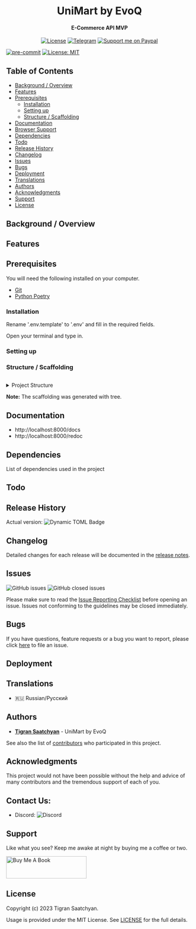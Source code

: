 
<h1 align="center">UniMart by EvoQ</h1>

<h4 align="center">E-Commerce API MVP</h4>

<p align="center">
  <a href="https://github.com/tigran-saatchyan/UniMart_by_EvoQ/blob/master/LICENSE"><img src="https://img.shields.io/github/license/tigran-saatchyan/UniMart_by_EvoQ" alt="License"></a>
  <a href="https://t.me/PythonistiC"><img src="https://img.shields.io/badge/telegram-@PythonistiC-blue.svg?logo=telegram" alt="Telegram"></a>
  <a href="https://www.paypal.me/TigranSaatchyan"><img src="https://img.shields.io/badge/support-paypal-blue.svg?logo=paypal" alt="Support me on Paypal"></a>
</p>



[![pre-commit](https://img.shields.io/badge/pre--commit-enabled-brightgreen?logo=pre-commit)](https://github.com/tigran-saatchyan/UniMart_by_EvoQ)
[![License: MIT](https://img.shields.io/badge/License-MIT-yellow.svg)](https://opensource.org/licenses/MIT)

## Table of Contents

* [Background / Overview](#background--overview)
* [Features](#features)
* [Prerequisites](#prerequisites)
  * [Installation](#installation)
  * [Setting up](#setting-up)
  * [Structure / Scaffolding](#structure--scaffolding)
* [Documentation](#documentation)
* [Browser Support](#browser-support)
* [Dependencies](#dependencies)
* [Todo](#todo)
* [Release History](#release-history)
* [Changelog](#changelog)
* [Issues](#issues)
* [Bugs](#bugs)
* [Deployment](#deployment)
* [Translations](#translations)
* [Authors](#authors)
* [Acknowledgments](#acknowledgments)
* [Support](#support)
* [License](#license)

## Background / Overview


## Features

## Prerequisites

You will need the following installed on your computer.

* [Git](https://git-scm.com/)
* [Python Poetry](https://python-poetry.org/)

### Installation

Rename '.env.template' to '.env' and fill in the required fields.

Open your terminal and type in.

[//]: # (TODO: update after composer is implemented)


### Setting up



### Structure / Scaffolding
```text

```
<details>
<summary>Project Structure</summary>

```text
UniMart_by_EvoQ
app
├── api
├── db
├── main.py
├── models
├── repositories
├── schemas
├── services
├── settings
└── utils

```

</details>


<strong>Note:</strong> The scaffolding was generated with tree.

## Documentation
- http://localhost:8000/docs
- http://localhost:8000/redoc

## Dependencies

List of dependencies used in the project

[//]: # ()
[//]: # (| **Main Libraries**                                                                                                                                                                                                                                                                   | **Other Libraries**                                                                                                                                                                                                                                                           |)

[//]: # (|--------------------------------------------------------------------------------------------------------------------------------------------------------------------------------------------------------------------------------------------------------------------------------------|-------------------------------------------------------------------------------------------------------------------------------------------------------------------------------------------------------------------------------------------------------------------------------|)

[//]: # (| ![Python Badge]&#40;https://img.shields.io/badge/dynamic/toml?url=https%3A%2F%2Fraw.githubusercontent.com%2Ftigran-saatchyan%2FAtomicProgress_by_Evoq%2Fdevelop%2Fpyproject.toml&query=%24.tool.poetry.dependencies.python&style=flat&logo=python&label=Python&#41;                          | ![Pillow Badge]&#40;https://img.shields.io/badge/dynamic/toml?url=https%3A%2F%2Fraw.githubusercontent.com%2Ftigran-saatchyan%2FAtomicProgress_by_Evoq%2Fdevelop%2Fpyproject.toml&query=%24.tool.poetry.dependencies.Pillow&style=flat&label=Pillow&#41;                               |)

[//]: # (| ![Django Badge]&#40;https://img.shields.io/badge/dynamic/toml?url=https%3A%2F%2Fraw.githubusercontent.com%2Ftigran-saatchyan%2FAtomicProgress_by_Evoq%2Fdevelop%2Fpyproject.toml&query=%24.tool.poetry.dependencies.Django&style=flat&logo=django&label=Django&#41;                          | ![psycopg Badge]&#40;https://img.shields.io/badge/dynamic/toml?url=https%3A%2F%2Fraw.githubusercontent.com%2Ftigran-saatchyan%2FAtomicProgress_by_Evoq%2Fdevelop%2Fpyproject.toml&query=%24.tool.poetry.dependencies.psycopg&style=flat&label=psycopg&#41;                            |)

[//]: # (| ![Redis Badge]&#40;https://img.shields.io/badge/dynamic/toml?url=https%3A%2F%2Fraw.githubusercontent.com%2Ftigran-saatchyan%2FAtomicProgress_by_Evoq%2Fdevelop%2Fpyproject.toml&query=%24.tool.poetry.dependencies.redis&style=flat&logo=redis&label=Redis&#41;                              | ![Celery Badge]&#40;https://img.shields.io/badge/dynamic/toml?url=https%3A%2F%2Fraw.githubusercontent.com%2Ftigran-saatchyan%2FAtomicProgress_by_Evoq%2Fdevelop%2Fpyproject.toml&query=%24.tool.poetry.dependencies.celery&style=flat&logo=Celery&label=Celery&#41;                   |)

[//]: # (| ![Django-Celery-Beat Badge]&#40;https://img.shields.io/badge/Django--Celery--Beat-%5E2.5.0-blue?logo=Django&#41;                                                                                                                                                                             | ![drf-yasg Badge]&#40;https://img.shields.io/badge/drf--yasg-%5E1.21.7-blue?logo=django&#41;                                                                                                                                                                                          |)

[//]: # (| ![DRF Badge]&#40;https://img.shields.io/badge/dynamic/toml?url=https%3A%2F%2Fraw.githubusercontent.com%2Ftigran-saatchyan%2FAtomicProgress_by_Evoq%2Fdevelop%2Fpyproject.toml&query=%24.tool.poetry.dependencies.djangorestframework&style=flat&logo=django&label=DRF&#41;                   | ![django-filter Badge]&#40;https://img.shields.io/badge/django--filter-%5E23.3-blue?logo=django&#41;                                                                                                                                                                                  |)

[//]: # (|                                                                                                                                                                                                                                                                                      | ![DRFSimpleJWT Badge]&#40;https://img.shields.io/badge/DRFSimpleJWT-%5E5.3.0-blue?logo=django&#41;                                                                                                                                                                                    |)

[//]: # (|                                                                                                                                                                                                                                                                                      | ![requests Badge]&#40;https://img.shields.io/badge/dynamic/toml?url=https%3A%2F%2Fraw.githubusercontent.com%2Ftigran-saatchyan%2FAtomicProgress_by_Evoq%2Fdevelop%2Fpyproject.toml&query=%24.tool.poetry.dependencies.requests&style=flat&label=requests&#41;                         |)

[//]: # (|                                                                                                                                                                                                                                                                                      | ![pyTelegramBotAPI Badge]&#40;https://img.shields.io/badge/dynamic/toml?url=https%3A%2F%2Fraw.githubusercontent.com%2Ftigran-saatchyan%2FAtomicProgress_by_Evoq%2Fdevelop%2Fpyproject.toml&query=%24.tool.poetry.dependencies.pytelegrambotapi&style=flat&label=pyTelegramBotAPI&#41; |)


## Todo


## Release History
Actual version: ![Dynamic TOML Badge](https://img.shields.io/badge/dynamic/toml?url=https%3A%2F%2Fraw.githubusercontent.com%2Ftigran-saatchyan%2FUniMart_by_Evoq%2Fdevelop%2Fpyproject.toml&query=%24.tool.poetry.version&style=flat&label=Version)



## Changelog

Detailed changes for each release will be documented in the
[release notes](https://github.com/users/tigran-saatchyan/projects/11).

## Issues

![GitHub issues](https://img.shields.io/github/issues/tigran-saatchyan/UniMart_by_Evoq)
![GitHub closed issues](https://img.shields.io/github/issues-closed/tigran-saatchyan/UniMart_by_Evoq)

Please make sure to read the [Issue Reporting Checklist](https://github.com/tigran-saatchyan/UniMart_by_Evoq/issues?q=is%3Aopen) before opening an issue. Issues not conforming to the guidelines may be closed immediately.

## Bugs

If you have questions, feature requests or a bug you want to report, please click [here](https://github.com/tigran-saatchyan/UniMart_by_Evoq/issues) to file an issue.

## Deployment


## Translations

* :ru: Russian/Русский

## Authors

* [**Tigran Saatchyan**](https://github.com/tigran-saatchyan) - UniMart by EvoQ

See also the list of [contributors](#acknowledgments) who participated in this project.

## Acknowledgments

This project would not have been possible without the help and advice of many contributors and the tremendous support of each of you.

## Contact Us:

  * Discord: ![Discord](https://img.shields.io/discord/1152575327810363482)

## Support

Like what you see? Keep me awake at night by buying me a coffee or two.

<a href="https://www.buymeacoffee.com/saatchyan" target="_blank"><img src="https://cdn.buymeacoffee.com/buttons/v2/default-yellow.png" alt="Buy Me A Book" style="height: 60px !important;width: 217px !important;" ></a>

## License
Copyright (c) 2023 Tigran Saatchyan.

Usage is provided under the MIT License. See [LICENSE](https://github.com/tigran-saatchyan/UniMart_by_Evoq/blob/master/LICENSE) for the full details.
